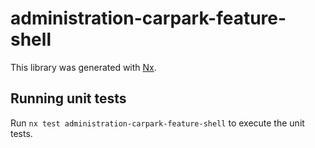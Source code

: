 # administration-carpark-feature-shell

This library was generated with [Nx](https://nx.dev).

## Running unit tests

Run `nx test administration-carpark-feature-shell` to execute the unit tests.
